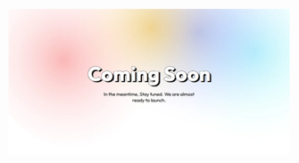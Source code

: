![Coming soon banner](https://raw.githubusercontent.com/carsonOK/deleteMyTrace/refs/heads/main/coming-soon.jpg)
